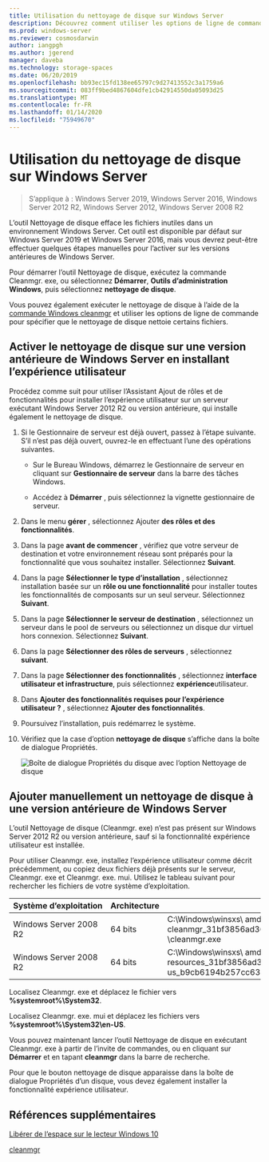 ```yaml
---
title: Utilisation du nettoyage de disque sur Windows Server
description: Découvrez comment utiliser les options de ligne de commande pour configurer l’outil de nettoyage de disque (Cleanmgr. exe) pour nettoyer automatiquement certains fichiers.
ms.prod: windows-server
ms.reviewer: cosmosdarwin
author: iangpgh
ms.author: jgerend
manager: daveba
ms.technology: storage-spaces
ms.date: 06/20/2019
ms.openlocfilehash: bb93ec15fd138ee65797c9d27413552c3a1759a6
ms.sourcegitcommit: 083ff9bed4867604dfe1cb42914550da05093d25
ms.translationtype: MT
ms.contentlocale: fr-FR
ms.lasthandoff: 01/14/2020
ms.locfileid: "75949670"
---
```

# <a name="using-disk-cleanup-on-windows-server"></a>Utilisation du nettoyage de disque sur Windows Server

> S’applique à : Windows Server 2019, Windows Server 2016, Windows Server 2012 R2, Windows Server 2012, Windows Server 2008 R2

L’outil Nettoyage de disque efface les fichiers inutiles dans un environnement Windows Server. Cet outil est disponible par défaut sur Windows Server 2019 et Windows Server 2016, mais vous devrez peut-être effectuer quelques étapes manuelles pour l’activer sur les versions antérieures de Windows Server.

Pour démarrer l’outil Nettoyage de disque, exécutez la commande Cleanmgr. exe, ou sélectionnez **Démarrer**, **Outils d’administration Windows**, puis sélectionnez **nettoyage de disque**.

Vous pouvez également exécuter le nettoyage de disque à l’aide de la [commande Windows cleanmgr](../../administration/windows-commands/cleanmgr.md) et utiliser les options de ligne de commande pour spécifier que le nettoyage de disque nettoie certains fichiers.

## <a name="enable-disk-cleanup-on-an-earlier-version-of-windows-server-by-installing-the-desktop-experience"></a>Activer le nettoyage de disque sur une version antérieure de Windows Server en installant l’expérience utilisateur

Procédez comme suit pour utiliser l’Assistant Ajout de rôles et de fonctionnalités pour installer l’expérience utilisateur sur un serveur exécutant Windows Server 2012 R2 ou version antérieure, qui installe également le nettoyage de disque.

1. Si le Gestionnaire de serveur est déjà ouvert, passez à l’étape suivante. S’il n’est pas déjà ouvert, ouvrez-le en effectuant l’une des opérations suivantes.

   - Sur le Bureau Windows, démarrez le Gestionnaire de serveur en cliquant sur **Gestionnaire de serveur** dans la barre des tâches Windows.

   - Accédez à **Démarrer** , puis sélectionnez la vignette gestionnaire de serveur.

1. Dans le menu **gérer** , sélectionnez Ajouter **des rôles et des fonctionnalités**.

1. Dans la page **avant de commencer** , vérifiez que votre serveur de destination et votre environnement réseau sont préparés pour la fonctionnalité que vous souhaitez installer. Sélectionnez **Suivant**.

1. Dans la page **Sélectionner le type d’installation** , sélectionnez installation basée sur un **rôle ou une fonctionnalité** pour installer toutes les fonctionnalités de composants sur un seul serveur. Sélectionnez **Suivant**.

1. Dans la page **Sélectionner le serveur de destination** , sélectionnez un serveur dans le pool de serveurs ou sélectionnez un disque dur virtuel hors connexion. Sélectionnez **Suivant**.

1. Dans la page **Sélectionner des rôles de serveurs** , sélectionnez **suivant**.

1. Dans la page **Sélectionner des fonctionnalités** , sélectionnez **interface utilisateur et infrastructure**, puis sélectionnez **expérience**utilisateur.

1. Dans **Ajouter des fonctionnalités requises pour l’expérience utilisateur ?** , sélectionnez **Ajouter des fonctionnalités**.

1. Poursuivez l’installation, puis redémarrez le système.

1. Vérifiez que la case d’option **nettoyage de disque** s’affiche dans la boîte de dialogue Propriétés.

   ![Boîte de dialogue Propriétés du disque avec l’option Nettoyage de disque](media/diskpropswcleanup.png)

## <a name="manually-add-disk-cleanup-to-an-earlier-version-of-windows-server"></a>Ajouter manuellement un nettoyage de disque à une version antérieure de Windows Server

L’outil Nettoyage de disque (Cleanmgr. exe) n’est pas présent sur Windows Server 2012 R2 ou version antérieure, sauf si la fonctionnalité expérience utilisateur est installée.

Pour utiliser Cleanmgr. exe, installez l’expérience utilisateur comme décrit précédemment, ou copiez deux fichiers déjà présents sur le serveur, Cleanmgr. exe et Cleanmgr. exe. mui. Utilisez le tableau suivant pour rechercher les fichiers de votre système d’exploitation.

| Système d’exploitation  | Architecture  | Emplacement du fichier  |
| ----------------- | -------------- | --------------- |
| Windows Server 2008 R2 | 64 bits | C:\Windows\winsxs\ amd64_microsoft-Windows-cleanmgr_31bf3856ad364e35_6.1.7600.16385_none_c9392808773cd7da \cleanmgr.exe 
| Windows Server 2008 R2 | 64 bits | C:\Windows\winsxs\ amd64_microsoft-Windows-Cleanmgr. resources_31bf3856ad364e35_6.1.7600.16385_en-us_b9cb6194b257cc63 \cleanmgr.exe.mui |

Localisez Cleanmgr. exe et déplacez le fichier vers **%systemroot%\System32**.

Localisez Cleanmgr. exe. mui et déplacez les fichiers vers **%systemroot%\System32\en-US**.

Vous pouvez maintenant lancer l’outil Nettoyage de disque en exécutant Cleanmgr. exe à partir de l’invite de commandes, ou en cliquant sur **Démarrer** et en tapant **cleanmgr** dans la barre de recherche.

Pour que le bouton nettoyage de disque apparaisse dans la boîte de dialogue Propriétés d’un disque, vous devez également installer la fonctionnalité expérience utilisateur.

## <a name="additional-references"></a>Références supplémentaires

[Libérer de l’espace sur le lecteur Windows 10](https://support.microsoft.com/help/12425/windows-10-free-up-drive-space)

[cleanmgr](../../administration/windows-commands/cleanmgr.md)

